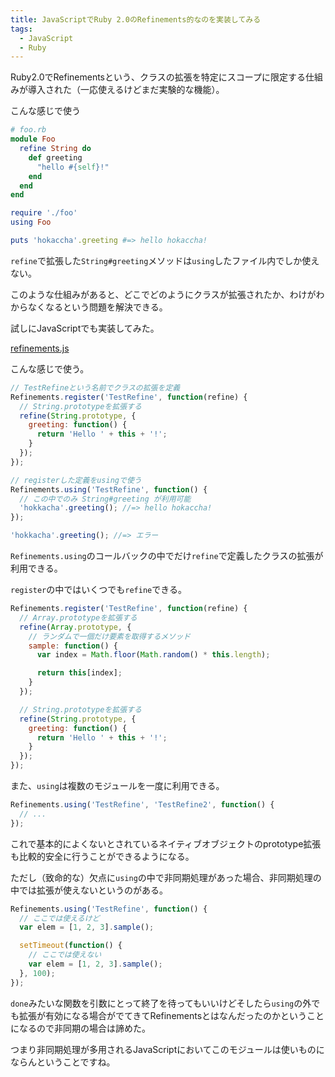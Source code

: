 ```yaml
---
title: JavaScriptでRuby 2.0のRefinements的なのを実装してみる
tags:
  - JavaScript
  - Ruby
---
```


Ruby2.0でRefinementsという、クラスの拡張を特定にスコープに限定する仕組みが導入された（一応使えるけどまだ実験的な機能）。

こんな感じで使う

```ruby
# foo.rb
module Foo
  refine String do
    def greeting
      "hello #{self}!"
    end
  end
end
```

```ruby
require './foo'
using Foo

puts 'hokaccha'.greeting #=> hello hokaccha!
```

`refine`で拡張した`String#greeting`メソッドは`using`したファイル内でしか使えない。

このような仕組みがあると、どこでどのようにクラスが拡張されたか、わけがわからなくなるという問題を解決できる。

試しにJavaScriptでも実装してみた。

[refinements.js](https://gist.github.com/hokaccha/5546064)

こんな感じで使う。

```javascript
// TestRefineという名前でクラスの拡張を定義
Refinements.register('TestRefine', function(refine) {
  // String.prototypeを拡張する
  refine(String.prototype, {
    greeting: function() {
      return 'Hello ' + this + '!';
    }
  });
});

// registerした定義をusingで使う
Refinements.using('TestRefine', function() {
  // この中でのみ String#greeting が利用可能
  'hokkacha'.greeting(); //=> hello hokaccha!
});

'hokkacha'.greeting(); //=> エラー
```

`Refinements.using`のコールバックの中でだけ`refine`で定義したクラスの拡張が利用できる。

`register`の中ではいくつでも`refine`できる。

```javascript
Refinements.register('TestRefine', function(refine) {
  // Array.prototypeを拡張する
  refine(Array.prototype, {
    // ランダムで一個だけ要素を取得するメソッド
    sample: function() {
      var index = Math.floor(Math.random() * this.length);

      return this[index];
    }
  });

  // String.prototypeを拡張する
  refine(String.prototype, {
    greeting: function() {
      return 'Hello ' + this + '!';
    }
  });
});
```

また、`using`は複数のモジュールを一度に利用できる。

```javascript
Refinements.using('TestRefine', 'TestRefine2', function() {
  // ...
});
```

これで基本的によくないとされているネイティブオブジェクトのprototype拡張も比較的安全に行うことができるようになる。

ただし（致命的な）欠点に`using`の中で非同期処理があった場合、非同期処理の中では拡張が使えないというのがある。

```javascript
Refinements.using('TestRefine', function() {
  // ここでは使えるけど
  var elem = [1, 2, 3].sample();

  setTimeout(function() {
    // ここでは使えない
    var elem = [1, 2, 3].sample();
  }, 100);
});
```

`done`みたいな関数を引数にとって終了を待ってもいいけどそしたら`using`の外でも拡張が有効になる場合がでてきてRefinementsとはなんだったのかということになるので非同期の場合は諦めた。

つまり非同期処理が多用されるJavaScriptにおいてこのモジュールは使いものにならんということですね。
